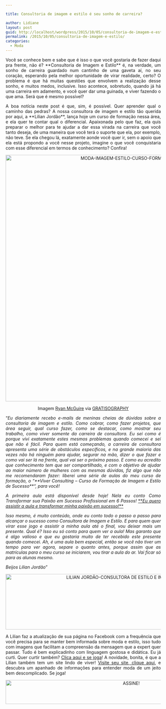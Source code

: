 ```yaml
---

title: Consultoria de imagem e estilo é seu sonho de carreira?

author: Lidiane
layout: post
guid: http://localhost/wordpress/2015/10/05/consultoria-de-imagem-e-estilo/
permalink: /2015/10/05/consultoria-de-imagem-e-estilo/
categories:
  - Moda
---
```

<p align="justify">
  Você se conhece bem e sabe que é isso o que você gostaria de fazer daqui pra frente, não é? **Consultoria de Imagem e Estilo** é, na verdade, um sonho de carreira guardado num cantinho de uma gaveta aí, no seu coração, esperando pela melhor oportunidade de virar realidade, certo? O problema é que há muitas questões que envolvem a realização desse sonho, e muitos medos, inclusive. Isso acontece, sobretudo, quando já há uma carreira em adamento, e você quer dar uma guinada, e viver fazendo o que ama. Será que é mesmo possível?
</p>

<p align="justify">
  A boa notícia neste post é que, sim, é possível. Quer aprender qual o caminho das pedras? A nossa consultora de imagem e estilo tão querida por aqui, a **Lilian Jordão**, lança hoje um curso de formação nessa área, e ela quer te contar qual o diferencial. Apaixonada pelo que faz, ela quis preparar o melhor para te ajudar a dar essa virada na carreira que você tanto deseja, de uma maneira que você terá o suporte que ela, por exemplo, não teve. Se ela chegou lá, exatamente aonde você quer ir, sem o apoio que ela está propondo a você nesse projeto, imagine o que você conquistaria com esse diferencial em termos de conhecimento? Confira!
</p>

<p align="center">
  <a href="http://www.trololodemulher.com.br/blog/wp-content/uploads/2015/10/MODA-IMAGEM-ESTILO-CURSO-FORMACAO800.jpg"><img class="alignnone size-full wp-image-11550" src="http://www.trololodemulher.com.br/blog/wp-content/uploads/2015/10/MODA-IMAGEM-ESTILO-CURSO-FORMACAO800.jpg" alt="MODA-IMAGEM-ESTILO-CURSO-FORMACAO800" width="800" height="800" /></a>
</p>

<p align="center">
  Imagem <a href="http://www.laughandpee.com/" target="_blank">Ryan McGuire</a> via <a href="http://www.gratisography.com/#all" target="_blank">GRATISOGRAPHY</a>
</p>

<p align="justify">
  “<em>Eu diariamente recebo e-mails de meninas cheias de dúvidas sobre a consultoria de imagem e estilo. Como cobrar, como fazer projetos, que área seguir, qual curso fazer, como se destacar, como mostrar seu trabalho, como viver somente da carreira de consultora. Eu sei como é porque vivi exatamente estes mesmos problemas quando comecei e sei que não é fácil. Para quem está começando, a carreira de consultora apresenta uma série de obstáculos específicos, e na grande maioria das vezes não há ninguém para ajudar, segurar na mão, dizer o que fazer e como vai ser lá na frente, qual vai ser o próximo passo. E como eu acredito que conhecimento tem que ser compartilhado, e com o objetivo de ajudar ao maior número de mulheres com as mesmas dúvidas, fiz algo que não me recomendaram fazer: liberei uma série de aulas do meu curso de formação, o “**Viver Consulting – Curso de Formação de Imagem e Estilo de Sucesso**&#8220;, para você! </em>
</p>

<p align="justify">
  <em>A primeira aula está disponível desde hoje! Nela eu conto Como Transformar sua Paixão em Sucesso Profissional em 6 Passos! </em><a href="http://lilianjordao.com.br/cursos/aula1/" target="_blank">**<em>Eu quero assistir a aula e transformar minha paixão em sucesso!</em>**</a><em> </em>
</p>

<p align="justify">
  <em>Isso mesmo, é muito conteúdo, onde eu conto todo o passo a passo para alcançar o sucesso como Consultora de Imagem e Estilo. E para quem quer virar esse jogo e assistir a minha aula até o final, vou deixar mais um presente. Qual é? Isso eu só conto para quem ver a aula! Mas garanto que é algo valioso e que eu gostaria muito de ter recebido este presente quando comecei. Ah, é uma aula bem especial, então se você não tiver um tempo para ver agora, separe o quanto antes, porque assim que as matrículas para o meu curso se iniciarem, vou tirar a aula do ar. Vai ficar só para as alunas mesmo.</em>
</p>

<p align="justify">
  <em>Beijos Lilian Jordão</em>”
</p>

<p align="center">
  <a href="http://www.trololodemulher.com.br/blog/wp-content/uploads/2015/09/LILIAN-JORDÃO-CONSULTORA-DE-ESTILO-E-IMAGEM-PESSOAL.jpg"><img class="alignnone size-full wp-image-11464" src="http://www.trololodemulher.com.br/blog/wp-content/uploads/2015/09/LILIAN-JORDÃO-CONSULTORA-DE-ESTILO-E-IMAGEM-PESSOAL.jpg" alt="LILIAN JORDÃO-CONSULTORA DE ESTILO E IMAGEM PESSOAL" width="800" height="180" /></a>
</p>

<p align="justify">
  A Lilian faz a atualização de sua página no Facebook com a frequência que você precisa para se manter bem informada sobre moda e estilo, isso tudo com imagens que facilitam a compreensão da mensagem que a expert quer passar. Tudo é bem explicadinho com linguagem gostosa e didática. Eu já curti. Quer curtir também? <a href="https://www.facebook.com/lilianjordao82/timeline" target="_blank">Clica aqui e se joga</a>! A novidade, bonita, é que a Lilian também tem um site lindo de viver! <a href="http://www.lilianjordao.com.br/" target="_blank">Visite seu site, clique aqui</a>, e descubra um apanhado de informações para entender moda de um jeito bem descomplicado. Se joga!
</p>

<p align="center">
  <a href="http://feedburner.google.com/fb/a/mailverify?uri=blogBichaFemea&loc=en_US" target="_blank"><img class="alignnone size-full wp-image-10439" src="http://www.trololodemulher.com.br/blog/wp-content/uploads/2014/09/ASSINE.png" alt="ASSINE!" width="800" height="78" /></a>
</p>

<p align="justify">